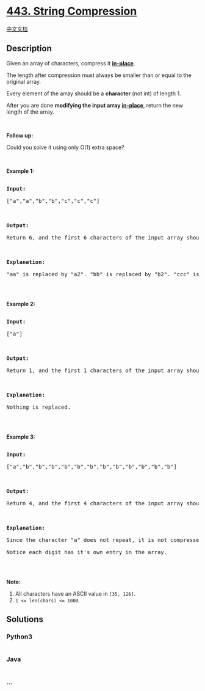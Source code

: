 # [443. String Compression](https://leetcode.com/problems/string-compression)

[中文文档](/solution/0400-0499/0443.String%20Compression/README.md)

## Description

<p>Given an array of characters, compress it <a href="https://en.wikipedia.org/wiki/In-place_algorithm" target="_blank"><b>in-place</b></a>.</p>

<p>The length after compression must always be smaller than or equal to the original array.</p>

<p>Every element of the array should be a <b>character</b> (not int) of length 1.</p>

<p>After you are done <b>modifying the input array <a href="https://en.wikipedia.org/wiki/In-place_algorithm" target="_blank">in-place</a></b>, return the new length of the array.</p>

&nbsp;

<p><b>Follow up:</b><br />

Could you solve it using only O(1) extra space?</p>

&nbsp;

<p><b>Example 1:</b></p>

<pre>

<b>Input:</b>

[&quot;a&quot;,&quot;a&quot;,&quot;b&quot;,&quot;b&quot;,&quot;c&quot;,&quot;c&quot;,&quot;c&quot;]



<b>Output:</b>

Return 6, and the first 6 characters of the input array should be: [&quot;a&quot;,&quot;2&quot;,&quot;b&quot;,&quot;2&quot;,&quot;c&quot;,&quot;3&quot;]



<b>Explanation:</b>

&quot;aa&quot; is replaced by &quot;a2&quot;. &quot;bb&quot; is replaced by &quot;b2&quot;. &quot;ccc&quot; is replaced by &quot;c3&quot;.

</pre>

<p>&nbsp;</p>

<p><b>Example 2:</b></p>

<pre>

<b>Input:</b>

[&quot;a&quot;]



<b>Output:</b>

Return 1, and the first 1 characters of the input array should be: [&quot;a&quot;]



<b>Explanation:</b>

Nothing is replaced.

</pre>

<p>&nbsp;</p>

<p><b>Example 3:</b></p>

<pre>

<b>Input:</b>

[&quot;a&quot;,&quot;b&quot;,&quot;b&quot;,&quot;b&quot;,&quot;b&quot;,&quot;b&quot;,&quot;b&quot;,&quot;b&quot;,&quot;b&quot;,&quot;b&quot;,&quot;b&quot;,&quot;b&quot;,&quot;b&quot;]



<b>Output:</b>

Return 4, and the first 4 characters of the input array should be: [&quot;a&quot;,&quot;b&quot;,&quot;1&quot;,&quot;2&quot;].



<b>Explanation:</b>

Since the character &quot;a&quot; does not repeat, it is not compressed. &quot;bbbbbbbbbbbb&quot; is replaced by &quot;b12&quot;.

Notice each digit has it&#39;s own entry in the array.

</pre>

<p>&nbsp;</p>

<p><b>Note:</b></p>

<ol>
    <li>All characters have an ASCII value in <code>[35, 126]</code>.</li>
    <li><code>1 &lt;= len(chars) &lt;= 1000</code>.</li>
</ol>

## Solutions

<!-- tabs:start -->

### **Python3**

```python

```

### **Java**

```java

```

### **...**

```

```

<!-- tabs:end -->
